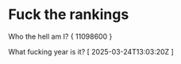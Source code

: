 # Fuck the rankings

Who the hell am I?
{ 11098600 }

What fucking year is it?
[ 2025-03-24T13:03:20Z ]
